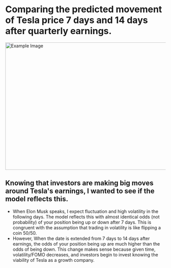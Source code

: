 # Comparing the predicted movement of Tesla price 7 days and 14 days after quarterly earnings. 

<div style="text-align: left;">
  <img src="https://github.com/kareem-weaver/kareem-weaver/assets/133832093/fc992734-0fa1-42b5-a9a9-837f2c67c377" alt="Example Image" width="700" height="400">
</div>

## Knowing that investors are making big moves around Tesla's earnings, I wanted to see if the model reflects this. 

* When Elon Musk speaks, I expect fluctuation and high volatility in the following days. The model reflects this with almost identical odds (not probability) of your position being up or down after 7 days. This is congruent with the assumption that trading in volatility is like flipping a coin 50/50.
* However, When the date is extended from 7 days to 14 days after earnings, the odds of your position being up are much higher than the odds of being down. This change makes sense because given time, volatility/FOMO decreases, and investors begin to invest knowing the viability of Tesla as a growth company.
